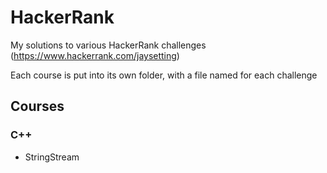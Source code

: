 # HackerRank
My solutions to various HackerRank challenges (https://www.hackerrank.com/jaysetting)

Each course is put into its own folder, with a file named for each challenge

## Courses
### C++
- StringStream
